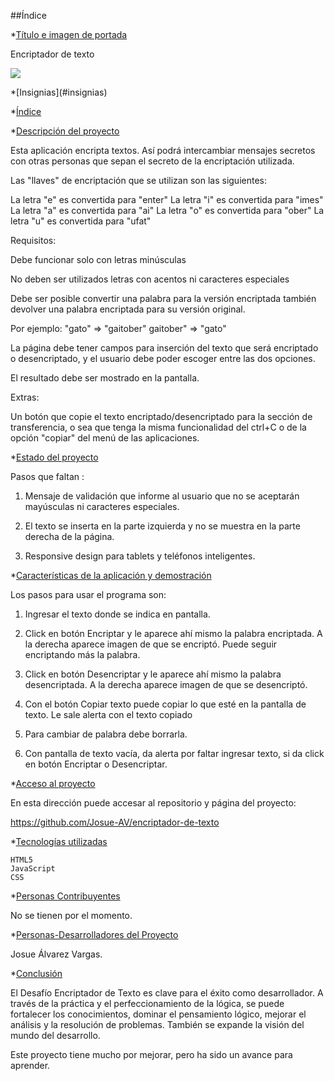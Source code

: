 ##Índice

*[Título e imagen de portada](#Título-e-imagen-de-portada)

Encriptador de texto

<p align="left">
   <img src="https://d3hqfahqx9wp4w.cloudfront.net/wp-content/uploads/2019/03/15134528/micron-cifrado-de-datos.jpg">
   </p>
*[Insignias](#insignias)

*[Índice](#índice)

*[Descripción del proyecto](#descripción-del-proyecto)

Esta aplicación encripta textos. Así podrá intercambiar mensajes secretos con otras personas que sepan el secreto de la encriptación utilizada.

Las "llaves" de encriptación que se utilizan son las siguientes:

La letra "e" es convertida para "enter"
La letra "i" es convertida para "imes"
La letra "a" es convertida para "ai"
La letra "o" es convertida para "ober"
La letra "u" es convertida para "ufat"

Requisitos:

Debe funcionar solo con letras minúsculas

No deben ser utilizados letras con acentos ni caracteres especiales

Debe ser posible convertir una palabra para la versión encriptada también devolver una palabra encriptada para su versión original.

Por ejemplo:
"gato" => "gaitober"
gaitober" => "gato"

La página debe tener campos para inserción del texto que será encriptado o desencriptado, y el usuario debe poder escoger entre las dos opciones.

El resultado debe ser mostrado en la pantalla.

Extras:

Un botón que copie el texto encriptado/desencriptado para la sección de transferencia, o sea que tenga la misma funcionalidad del ctrl+C o de la opción "copiar" del menú de las aplicaciones.


*[Estado del proyecto](#Estado-del-proyecto)

Pasos que faltan :

1. Mensaje de validación que informe al usuario que no se aceptarán mayúsculas ni caracteres especiales.

2. El texto se inserta en la parte izquierda y no se muestra en la parte derecha de la página.

3. Responsive design para tablets y teléfonos inteligentes.
   

*[Características de la aplicación y demostración](#Características-de-la-aplicación-y-demostración)

Los pasos para usar el programa son:

1. Ingresar el texto donde se indica en pantalla.

2. Click en botón Encriptar y le aparece ahí mismo la palabra encriptada. A la derecha aparece imagen de que se encriptó.
   Puede seguir encriptando más la palabra.

3. Click en botón Desencriptar y le aparece ahí mismo la palabra desencriptada. A la derecha aparece imagen de que se desencriptó.  

4. Con el botón Copiar texto puede copiar lo que esté en la pantalla de texto.
   Le sale alerta con el texto copiado

5. Para cambiar de palabra debe borrarla.

6. Con pantalla de texto vacía, da alerta por faltar ingresar texto, si da click en botón Encriptar o Desencriptar.

*[Acceso al proyecto](#acceso-proyecto)

En esta dirección puede accesar al repositorio y página del proyecto:

https://github.com/Josue-AV/encriptador-de-texto


*[Tecnologías utilizadas](#tecnologías-utilizadas)

    HTML5
    JavaScript
    CSS

     
*[Personas Contribuyentes](#personas-contribuyentes)

No se tienen por el momento.


*[Personas-Desarrolladores del Proyecto](#personas-desarrolladores)

Josue Álvarez Vargas.


*[Conclusión](#conclusión)

El Desafío Encriptador de Texto es clave para el éxito como desarrollador. 
A través de la práctica y el perfeccionamiento de la lógica, se puede fortalecer los conocimientos, dominar el pensamiento lógico, mejorar el análisis y la resolución de problemas.
También se expande la visión del mundo del desarrollo.

Este proyecto tiene mucho por mejorar, pero ha sido un avance para aprender.
